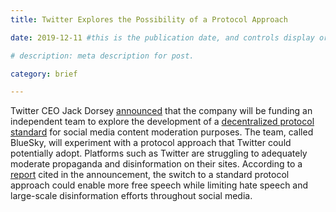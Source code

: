 ```yaml
---
title: Twitter Explores the Possibility of a Protocol Approach

date: 2019-12-11 #this is the publication date, and controls display order.

# description: meta description for post.

category: brief

---
```


Twitter CEO Jack Dorsey [announced][l1] that the company will be funding an independent team to explore the development of a [decentralized protocol standard][l2] for social media content moderation purposes. The team, called BlueSky, will experiment with a protocol approach that Twitter could potentially adopt. Platforms such as Twitter are struggling to adequately moderate propaganda and disinformation on their sites. According to a [report][l3] cited in the announcement, the switch to a standard protocol approach could enable more free speech while limiting hate speech and large-scale disinformation efforts throughout social media. 

[l1]: https://twitter.com/jack/status/1204766078468911106
[l2]: https://www.techdirt.com/articles/20191210/21054943552/twitter-makes-bet-protocols-over-platforms.shtml
[l3]: https://knightcolumbia.org/content/protocols-not-platforms-a-technological-approach-to-free-speech
